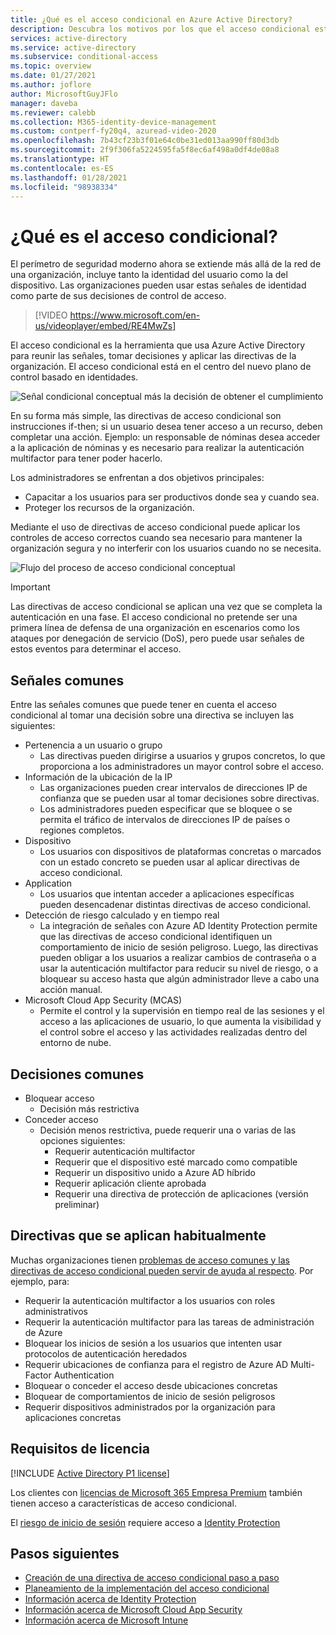 ```yaml
---
title: ¿Qué es el acceso condicional en Azure Active Directory?
description: Descubra los motivos por los que el acceso condicional está en el centro del nuevo plano de control basado en identidades.
services: active-directory
ms.service: active-directory
ms.subservice: conditional-access
ms.topic: overview
ms.date: 01/27/2021
ms.author: joflore
author: MicrosoftGuyJFlo
manager: daveba
ms.reviewer: calebb
ms.collection: M365-identity-device-management
ms.custom: contperf-fy20q4, azuread-video-2020
ms.openlocfilehash: 7b43cf23b3f01e64c0be31ed013aa990ff80d3db
ms.sourcegitcommit: 2f9f306fa5224595fa5f8ec6af498a0df4de08a8
ms.translationtype: HT
ms.contentlocale: es-ES
ms.lasthandoff: 01/28/2021
ms.locfileid: "98938334"
---
```

# <a name="what-is-conditional-access"></a>¿Qué es el acceso condicional?

El perímetro de seguridad moderno ahora se extiende más allá de la red de una organización, incluye tanto la identidad del usuario como la del dispositivo. Las organizaciones pueden usar estas señales de identidad como parte de sus decisiones de control de acceso. 

> [!VIDEO https://www.microsoft.com/en-us/videoplayer/embed/RE4MwZs]

El acceso condicional es la herramienta que usa Azure Active Directory para reunir las señales, tomar decisiones y aplicar las directivas de la organización. El acceso condicional está en el centro del nuevo plano de control basado en identidades.

![Señal condicional conceptual más la decisión de obtener el cumplimiento](./media/overview/conditional-access-signal-decision-enforcement.png)

En su forma más simple, las directivas de acceso condicional son instrucciones if-then; si un usuario desea tener acceso a un recurso, deben completar una acción. Ejemplo: un responsable de nóminas desea acceder a la aplicación de nóminas y es necesario para realizar la autenticación multifactor para tener poder hacerlo.

Los administradores se enfrentan a dos objetivos principales:

- Capacitar a los usuarios para ser productivos donde sea y cuando sea.
- Proteger los recursos de la organización.

Mediante el uso de directivas de acceso condicional puede aplicar los controles de acceso correctos cuando sea necesario para mantener la organización segura y no interferir con los usuarios cuando no se necesita.

![Flujo del proceso de acceso condicional conceptual](./media/overview/conditional-access-overview-how-it-works.png)

> [!IMPORTANT]
> Las directivas de acceso condicional se aplican una vez que se completa la autenticación en una fase. El acceso condicional no pretende ser una primera línea de defensa de una organización en escenarios como los ataques por denegación de servicio (DoS), pero puede usar señales de estos eventos para determinar el acceso.

## <a name="common-signals"></a>Señales comunes

Entre las señales comunes que puede tener en cuenta el acceso condicional al tomar una decisión sobre una directiva se incluyen las siguientes:

- Pertenencia a un usuario o grupo
   - Las directivas pueden dirigirse a usuarios y grupos concretos, lo que proporciona a los administradores un mayor control sobre el acceso.
- Información de la ubicación de la IP
   - Las organizaciones pueden crear intervalos de direcciones IP de confianza que se pueden usar al tomar decisiones sobre directivas. 
   - Los administradores pueden especificar que se bloquee o se permita el tráfico de intervalos de direcciones IP de países o regiones completos.
- Dispositivo
   - Los usuarios con dispositivos de plataformas concretas o marcados con un estado concreto se pueden usar al aplicar directivas de acceso condicional.
- Application
   - Los usuarios que intentan acceder a aplicaciones específicas pueden desencadenar distintas directivas de acceso condicional. 
- Detección de riesgo calculado y en tiempo real
   - La integración de señales con Azure AD Identity Protection permite que las directivas de acceso condicional identifiquen un comportamiento de inicio de sesión peligroso. Luego, las directivas pueden obligar a los usuarios a realizar cambios de contraseña o a usar la autenticación multifactor para reducir su nivel de riesgo, o a bloquear su acceso hasta que algún administrador lleve a cabo una acción manual.
- Microsoft Cloud App Security (MCAS)
   - Permite el control y la supervisión en tiempo real de las sesiones y el acceso a las aplicaciones de usuario, lo que aumenta la visibilidad y el control sobre el acceso y las actividades realizadas dentro del entorno de nube.

## <a name="common-decisions"></a>Decisiones comunes

- Bloquear acceso
   - Decisión más restrictiva
- Conceder acceso
   - Decisión menos restrictiva, puede requerir una o varias de las opciones siguientes:
      - Requerir autenticación multifactor
      - Requerir que el dispositivo esté marcado como compatible
      - Requerir un dispositivo unido a Azure AD híbrido
      - Requerir aplicación cliente aprobada
      - Requerir una directiva de protección de aplicaciones (versión preliminar)

## <a name="commonly-applied-policies"></a>Directivas que se aplican habitualmente

Muchas organizaciones tienen [problemas de acceso comunes y las directivas de acceso condicional pueden servir de ayuda al respecto](concept-conditional-access-policy-common.md). Por ejemplo, para:

- Requerir la autenticación multifactor a los usuarios con roles administrativos
- Requerir la autenticación multifactor para las tareas de administración de Azure
- Bloquear los inicios de sesión a los usuarios que intenten usar protocolos de autenticación heredados
- Requerir ubicaciones de confianza para el registro de Azure AD Multi-Factor Authentication
- Bloquear o conceder el acceso desde ubicaciones concretas
- Bloquear de comportamientos de inicio de sesión peligrosos
- Requerir dispositivos administrados por la organización para aplicaciones concretas

## <a name="license-requirements"></a>Requisitos de licencia

[!INCLUDE [Active Directory P1 license](../../../includes/active-directory-p1-license.md)]

Los clientes con [licencias de Microsoft 365 Empresa Premium](/office365/servicedescriptions/microsoft-365-service-descriptions/microsoft-365-business-service-description) también tienen acceso a características de acceso condicional. 

El [riesgo de inicio de sesión](concept-conditional-access-conditions.md#sign-in-risk) requiere acceso a [Identity Protection](../identity-protection/overview-identity-protection.md)

## <a name="next-steps"></a>Pasos siguientes

- [Creación de una directiva de acceso condicional paso a paso](concept-conditional-access-policies.md)
- [Planeamiento de la implementación del acceso condicional](plan-conditional-access.md)
- [Información acerca de Identity Protection](../identity-protection/overview-identity-protection.md)
- [Información acerca de Microsoft Cloud App Security](/cloud-app-security/what-is-cloud-app-security)
- [Información acerca de Microsoft Intune](/intune/index)
